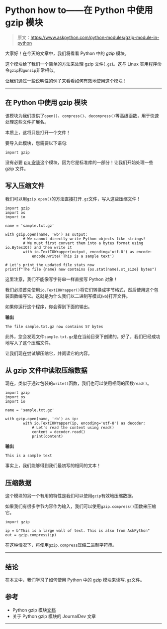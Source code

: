 # Python how to——在 Python 中使用 gzip 模块

> 原文：<https://www.askpython.com/python-modules/gzip-module-in-python>

大家好！在今天的文章中，我们将看看 Python 中的 *gzip* 模块。

这个模块给了我们一个简单的方法来处理 gzip 文件(`.gz`)。这与 Linux 实用程序命令`gzip`和`gunzip`非常相似。

让我们通过一些说明性的例子来看看如何有效地使用这个模块！

* * *

## 在 Python 中使用 gzip 模块

该模块为我们提供了`open()`、`compress()`、`decompress()`等高级函数，用于快速处理这些文件扩展名。

本质上，这将只是打开一个文件！

要导入此模块，您需要以下语句:

```
import gzip

```

没有必要 [pip 安装](https://www.askpython.com/python-modules/python-pip)这个模块，因为它是标准库的一部分！让我们开始处理一些 gzip 文件。

## 写入压缩文件

我们可以用`gzip.open()`的方法直接打开`.gz`文件，写入这些压缩文件！

```
import gzip
import os
import io

name = 'sample.txt.gz'

with gzip.open(name, 'wb') as output:
        # We cannot directly write Python objects like strings!
        # We must first convert them into a bytes format using io.BytesIO() and then write it
        with io.TextIOWrapper(output, encoding='utf-8') as encode:
            encode.write('This is a sample text')

# Let's print the updated file stats now
print(f"The file {name} now contains {os.stat(name).st_size} bytes")

```

这里注意，我们不能像写字符串一样直接写 Python 对象！

我们必须首先使用`io.TextIOWrapper()`将它们转换成字节格式，然后使用这个包装函数编写它。这就是为什么我们以二进制写模式(`wb`)打开文件。

如果你运行这个程序，你会得到下面的输出。

**输出**

```
The file sample.txt.gz now contains 57 bytes

```

此外，您会发现文件`sample.txt.gz`是在当前目录下创建的。好了，我们已经成功地写入了这个压缩文件。

让我们现在尝试解压缩它，并阅读它的内容。

## 从 gzip 文件中读取压缩数据

现在，类似于通过包装的`write()`函数，我们也可以使用相同的函数`read()`。

```
import gzip
import os
import io

name = 'sample.txt.gz'

with gzip.open(name, 'rb') as ip:
        with io.TextIOWrapper(ip, encoding='utf-8') as decoder:
            # Let's read the content using read()
            content = decoder.read()
            print(content)

```

**输出**

```
This is a sample text

```

事实上，我们能够得到我们最初写的相同的文本！

## 压缩数据

这个模块的另一个有用的特性是我们可以使用`gzip`有效地压缩数据。

如果我们有很多字节内容作为输入，我们可以使用`gzip.compress()`函数来压缩它。

```
import gzip

ip = b"This is a large wall of text. This is also from AskPython"
out = gzip.compress(ip)

```

在这种情况下，将使用`gzip.compress`压缩二进制字符串。

* * *

## 结论

在本文中，我们学习了如何使用 Python 中的 gzip 模块来读写`.gz`文件。

## 参考

*   Python gzip 模块[文档](https://docs.python.org/3/library/gzip.html)
*   关于 Python gzip 模块的 JournalDev 文章

* * *